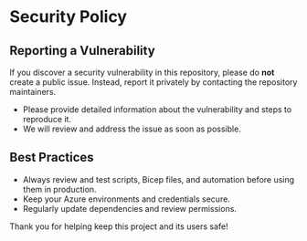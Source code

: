 # Security Policy

## Reporting a Vulnerability

If you discover a security vulnerability in this repository, please do **not** create a public issue. Instead, report it privately by contacting the repository maintainers.

- Please provide detailed information about the vulnerability and steps to reproduce it.
- We will review and address the issue as soon as possible.

## Best Practices

- Always review and test scripts, Bicep files, and automation before using them in production.
- Keep your Azure environments and credentials secure.
- Regularly update dependencies and review permissions.

Thank you for helping keep this project and its users safe!
